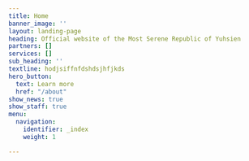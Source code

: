 ```yaml
---
title: Home
banner_image: ''
layout: landing-page
heading: Official website of the Most Serene Republic of Yuhsien
partners: []
services: []
sub_heading: ''
textline: hodjsiffnfdshdsjhfjkds
hero_button:
  text: Learn more
  href: "/about"
show_news: true
show_staff: true
menu:
  navigation:
    identifier: _index
    weight: 1

---
```


